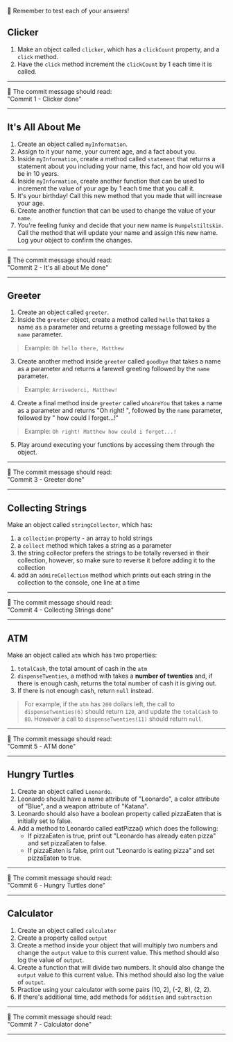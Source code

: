 :elephant: Remember to test each of your answers!

## Clicker

1. Make an object called `clicker`, which has a `clickCount` property, and a `click` method.  
2. Have the `click` method increment the `clickCount` by 1 each time it is called.

<hr>
&#x1F534; The commit message should read: <br>
"Commit 1 - Clicker done"
<hr>

## It's All About Me

1. Create an object called `myInformation`.
2. Assign to it your name, your current age, and a fact about you.
3. Inside `myInformation`, create a method called `statement` that returns a statement about you including your name, this fact, and how old you will be in 10 years.
4. Inside `myInformation`, create another function that can be used to increment the value of your age by 1 each time that you call it.
5. It's your birthday! Call this new method that you made that will increase your age.
6. Create another function that can be used to change the value of your `name`.
7. You're feeling funky and decide that your new name is `Rumpelstiltskin`. Call the method that will update your name and assign this new name. Log your object to confirm the changes.

<hr>
&#x1F534; The commit message should read: <br>
"Commit 2 - It's all about Me done"
<hr>

## Greeter
1. Create an object called `greeter`.
2. Inside the `greeter` object, create a method called `hello` that takes a name as a parameter and returns a greeting message followed by the `name` parameter.

>Example:
`Oh hello there, Matthew`

3. Create another method inside `greeter` called `goodbye` that takes a name as a parameter and returns a farewell greeting followed by the `name` parameter.

>Example:
`Arrivederci, Matthew!`


4. Create a final method inside `greeter` called `whoAreYou` that takes a name as a parameter and returns "Oh right! ", followed by the `name` parameter, followed by " how could I forget...!"

>Example:
`Oh right! Matthew how could i forget...!`

5. Play around executing your functions by accessing them through the object.

<hr>
&#x1F534; The commit message should read: <br>
"Commit 3 - Greeter done"
<hr>

## Collecting Strings

Make an object called `stringCollector`, which has:  
1. a `collection` property - an array to hold strings
2. a `collect` method which takes a string as a parameter
3. the string collector prefers the strings to be totally reversed in their collection, however, so make sure to reverse it before adding it to the collection
4. add an `admireCollection` method which prints out each string in the collection to the console, one line at a time

<hr>
&#x1F534; The commit message should read: <br>
"Commit 4 - Collecting Strings done"
<hr>

## ATM

Make an object called `atm` which has two properties:  
1. `totalCash`, the total amount of cash in the `atm`
2. `dispenseTwenties`, a method with takes a **number of twenties** and, if there is enough cash, returns the total number of cash it is giving out.  
3. If there is not enough cash, return `null` instead.

>For example, if the `atm` has `200` dollars left, the call to `dispenseTwenties(6)` should return `120`, and update the `totalCash` to `80`.  However a call to `dispenseTwenties(11)` should return `null`.

<hr>
&#x1F534; The commit message should read: <br>
"Commit 5 - ATM done"
<hr>

## Hungry Turtles

1. Create an object called `Leonardo`.
2. Leonardo should have a name attribute of "Leonardo", a color attribute of "Blue", and a weapon attribute of "Katana".
3. Leonardo should also have a boolean property called pizzaEaten that is initially set to false.
4. Add a method to Leonardo called eatPizza() which does the following:
    - If pizzaEaten is true, print out "Leonardo has already eaten pizza" and set pizzaEaten to false.
    - If pizzaEaten is false, print out "Leonardo is eating pizza" and set pizzaEaten to true.

<hr>
&#x1F534; The commit message should read: <br>
"Commit 6 - Hungry Turtles done"
<hr>

## Calculator

1. Create an object called `calculator`
2. Create a property called `output`
3. Create a method inside your object that will multiply two numbers and change the `output` value to this current value. This method should also log the value of `output`.
4. Create a function that will divide two numbers. It should also change the `output` value to this current value. This method should also log the value of `output`.
5. Practice using your calculator with some pairs (10, 2), (-2, 8), (2, 2).
6. If there's additional time, add methods for `addition` and `subtraction`

<hr>
&#x1F534; The commit message should read: <br>
"Commit 7 - Calculator done"
<hr>
